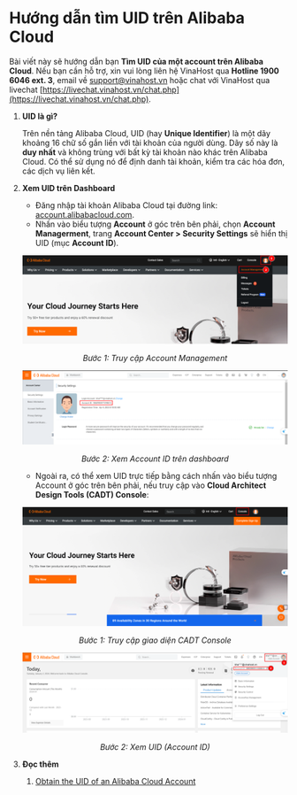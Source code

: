 # Hướng dẫn tìm UID trên Alibaba Cloud
Bài viết này sẽ hướng dẫn bạn **Tìm UID của một account trên Alibaba Cloud**. Nếu bạn cần hỗ trợ, xin vui lòng liên hệ VinaHost qua **Hotline 1900 6046 ext. 3**, email về [support@vinahost.vn](mailto:support@vinahost.vn) hoặc chat với VinaHost qua livechat [https://livechat.vinahost.vn/chat.php](https://livechat.vinahost.vn/chat.php).

1. **UID là gì?**

	Trên nền tảng Alibaba Cloud, UID (hay  **Unique Identifier**) là một dãy khoảng 16 chữ số gắn liền với tài khoản của người dùng. Dãy số này là **duy nhất** và không trùng với bất kỳ tài khoản nào khác trên Alibaba Cloud. Có thể sử dụng nó để định danh tài khoản, kiểm tra các hóa đơn, các dịch vụ liên kết.

3. **Xem UID trên Dashboard**
	- Đăng nhập tài khoản Alibaba Cloud tại đường link: [account.alibabacloud.com](https://account.alibabacloud.com/).
	- Nhấn vào biểu tượng **Account** ở góc trên bên phải, chọn **Account Managerment**, trang **Account Center > Security Settings** sẽ hiển thị UID (mục **Account ID**).
	
	![](images/Ali_UID01.png)
	*<center>Bước 1: Truy cập Account Management</center>*
	
	 ![](images/Ai_UID03.png)
	*<center>Bước 2: Xem Account ID trên dashboard</center>*
	
	- Ngoài ra, có thể xem UID trực tiếp bằng cách nhấn vào biểu tượng Account ở góc trên bên phải, nếu truy cập vào **Cloud Architect Design Tools (CADT) Console**:
	
	![](images/Ali_UID04.png)
	*<center>Bước 1: Truy cập giao diện CADT Console</center>*
	
	![](images/Ali_UID02.png)
	*<center>Bước 2: Xem UID (Account ID)</center>*
	
1. **Đọc thêm**
	1. [Obtain the UID of an Alibaba Cloud Account](https://www.alibabacloud.com/help/en/cadt/support/how-do-i-obtain-the-unique-identifier-of-an-alibaba-cloud-account)
